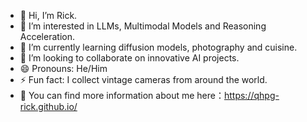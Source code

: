 - 👋 Hi, I’m Rick.
- 👀 I’m interested in LLMs, Multimodal Models and Reasoning Acceleration.
- 🌱 I’m currently learning diffusion models, photography and cuisine.
- 💞️ I’m looking to collaborate on innovative AI projects.
- 😄 Pronouns: He/Him
- ⚡ Fun fact: I collect vintage cameras from around the world.
- 📢 You can find more information about me here：https://qhpg-rick.github.io/

<!---
QHPG-Rick/QHPG-Rick is a ✨ special ✨ repository because its `README.md` (this file) appears on your GitHub profile.
You can click the Preview link to take a look at your changes.
--->
